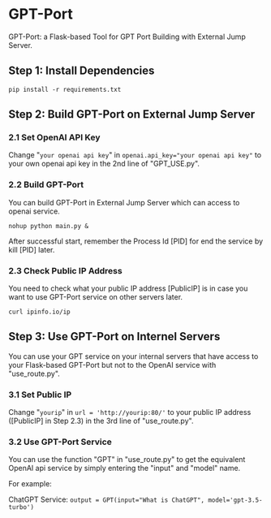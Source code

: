 # GPT-Port
GPT-Port: a Flask-based Tool for GPT Port Building with External Jump Server.

## Step 1: Install Dependencies
```
pip install -r requirements.txt
```
## Step 2: Build GPT-Port on External Jump Server
### 2.1 Set OpenAI API Key
Change "```your openai api key```" in ```openai.api_key="your openai api key"``` to your own openai api key in the 2nd line of "GPT_USE.py".
### 2.2 Build GPT-Port
You can build GPT-Port in External Jump Server which can access to openai service.
```
nohup python main.py &
```
After successful start, remember the Process Id [PID] for end the service by kill [PID]  later.
### 2.3 Check Public IP Address
You need to check what your public IP address [PublicIP] is in case you want to use GPT-Port service on other servers later.
```
curl ipinfo.io/ip
```
## Step 3: Use GPT-Port on Internel Servers
You can use your GPT service on your internal servers that have access to your Flask-based GPT-Port but not to the OpenAI service with "use_route.py".
### 3.1 Set Public IP
Change "```yourip```" in ```url = 'http://yourip:80/'``` to your public IP address ([PublicIP] in Step 2.3) in the 3rd line of "use_route.py".
### 3.2 Use GPT-Port Service
You can use the function "GPT" in "use_route.py" to get the equivalent OpenAI api service by simply entering the "input" and "model" name. 

For example:

ChatGPT Service: 
```output = GPT(input="What is ChatGPT", model='gpt-3.5-turbo')``` 

<!-- GPT4 Service: 
```output = GPT(input="What is ChatGPT", model='gpt-4')```  -->


